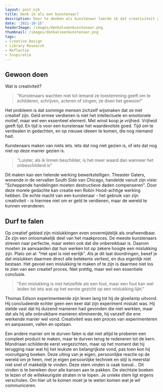 ```yaml
---
layout: post.njk
title: Denk ik als een kunstenaar?
description: Door te denken als kunstenaar leerde ik dat creativiteit gaat om actie, niet wachten. Mislukking is een essentieel leerproces, geen eindpunt. Echt creëren betekent risico nemen, falen om te leren, en een persoonlijke visie uit te drukken.
date: '2021-10-15'
headerImage: /images/denkalseenkunstenaar.png
thumbnail: /images/denkalseenkunstenaar.png
tags:
- Creative Design
- Library Research
- Reflectie
- Inspiratie
---
```


## Gewoon doen

Wat is creativiteit?

> "Kunstenaars wachten niet tot iemand ze toestemming geeft om te schilderen, schrijven, acteren of zingen; ze doen het gewoon!"

Het probleem is dat sommige mensen zichzelf wijsmaken dat ze niet creatief zijn. Geld ermee verdienen is niet het intellectuele en emotionele motief, maar wel een essentieel element. Met winst koop je vrijhied. Vrijheid geeft tijd. En tijd is voor een kunstenaar het waardevolste goed. Tijd om te verdwalen in gedachten, en op nieuwe ideeen te komen, die nog niemand had.

Kunstenaars maken van niets iets. Iets dat nog niet gezien is, of iets dat nog niet op deze manier gezien is.

> "Luister, als ik linnen beschilder, is het meer waard dan wanneer het onbeschilderd is"

Dit maken kan een helende werking bewerkstelligen. Theaster Gaters, wonende in de vervallen South Side van Chicago, handelde vanuit zijn visie: "Scheppende handelingen moeten destructieve daden compenseren". Door deze morele gedachte kan creatie een Robin Hood-achtige werking hebben. De echte macht van een kunstenaar - het gebruik van zijn creativiteit - is hiermee niet om er geld te verdienen, maar de wereld te kunnen veranderen.

## Durf te falen

Op creatief gebied zijn mislukkingen even onvermijdelijk als onafwendbaar. Ze zijn een onlosmakelijk deel van het maakproces. De meeste kunstenaars streven naar perfectie, maar weten ook dat die onbereikbaar is. Daarom moeten ze aanvaarden dat hun werken tot op zekere hoogte een mislukking zijn. Plato zei al: "Het spel is niet eerlijk". Als je dit laat doordringen, besef je dat mislukken daarmee direct alle betekenis verliest, en dus eigenlijk niet bestaan. Het gevoel een mislukking te maken of te zijn is daarmee niet los te zien van een creatief proces. Niet prettig, maar wel een essentiele conclusie.

> "Een mislukking is niet hetzelfde als een fout, maar een fout kan wel leiden tot iets wat op het eerste gezicht op een mislukking lijkt."

Thomas Edison experimenteerde zijn leven lang tot hij de gloeilamp uitvond. Hij concludeerde echter geen een keer dat zijn experiment mislukt was. Hij stelde vast dat hij duizend manieren had gevonden die niet werkten, maar dat als hij alle onbruikbare manieren elimineerde, hij vanzelf die ene werkende manier wel vond. Creativiteit was een proces van experimenteren en aanpassen, vallen en opstaan.

Een andere manier om te durven falen is dat niet altijd te proberen een compleet product te maken, maar te durven terug te redeneren tot de kern. Mondriaan schilderde eerst vergezichten, maar op het moment dat hij terugging naar wat hij het leukste en belangrijkste vond, pas toen kon hij vooruitgang boeken. Deze uiting van je eigen, persoonlijke reactie op de wereld om je heen, met je eigen persoonlijke techniek en stijl is meerstal niet snel of makkelijk te vinden. Deze stem vinden is vaak toeval... Dit vinden is te bereiken door alle kansen aan te pakken. De slechtste boeken te lezen of de willekeurigste straten in te lopen. Je unieke stem ligt ergens verscholen. Om hier uit te komen moet je te weten komen wat je wil communiceren.

